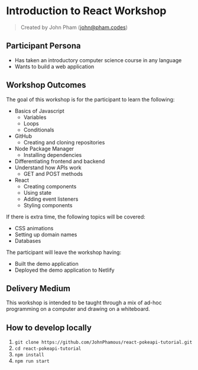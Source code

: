 # Introduction to React Workshop

> Created by John Pham ([john@pham.codes](mailto:john@pham.codes))

## Participant Persona

- Has taken an introductory computer science course in any language
- Wants to build a web application

## Workshop Outcomes

The goal of this workshop is for the participant to learn the following:

- Basics of Javascript
  - Variables
  - Loops
  - Conditionals
- GitHub
  - Creating and cloning repositories
- Node Package Manager
  - Installing dependencies
- Differentiating frontend and backend
- Understand how APIs work
  - GET and POST methods
- React
  - Creating components
  - Using state
  - Adding event listeners
  - Styling components

If there is extra time, the following topics will be covered:

- CSS animations
- Setting up domain names
- Databases

The participant will leave the workshop having:

- Built the demo application
- Deployed the demo application to Netlify

## Delivery Medium

This workshop is intended to be taught through a mix of ad-hoc programming on a computer and drawing on a whiteboard.

## How to develop locally

1. `git clone https://github.com/JohnPhamous/react-pokeapi-tutorial.git`
1. `cd react-pokeapi-tutorial`
1. `npm install`
1. `npm run start`
